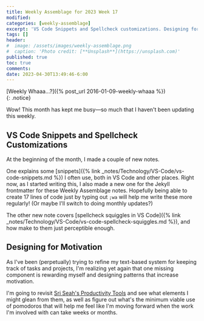 ```yaml
---
title: Weekly Assemblage for 2023 Week 17
modified:
categories: [weekly-assemblage]
excerpt: 'VS Code Snippets and Spellcheck customizations. Designing for motivation.'
tags: []
header:
#  image: /assets/images/weekly-assemblage.png
#  caption: 'Photo credit: [**Unsplash**](https://unsplash.com)'
published: true
toc: true
comments:
date: 2023-04-30T13:49:46-6:00
---
```

  
[Weekly Whaaa…?]({% post_url 2016-01-09-weekly-whaaa %})  
{: .notice}  

Wow! This month has kept me busy—so much that I haven't been updating this weekly.  

## VS Code Snippets and Spellcheck Customizations  

At the beginning of the month, I made a couple of new notes.  

One explains some [snippets]({% link _notes/Technology/VS-Code/vs-code-snippets.md %}) I often use, both in VS Code and other places. Right now, as I started writing this, I also made a new one for the Jekyll frontmatter for these Weekly Assemblage notes. Hopefully being able to create 17 lines of code just by typing out `;wa` will help me write these more regularly! (Or maybe I'll switch to doing monthly updates?)  

The other new note covers [spellcheck squiggles in VS Code]({% link _notes/Technology/VS-Code/vs-code-spellcheck-squiggles.md %}), and how make to them just perceptible enough.  

## Designing for Motivation  

As I've been (perpetually) trying to refine my text-based system for keeping track of tasks and projects, I'm realizing yet again that one missing component is rewarding myself and designing patterns that increase motivation.  

I'm going to revisit [Sri Seah's Productivity Tools](https://davidseah.com/productivity-tools/) and see what elements I might glean from them, as well as figure out what's the minimum viable use of pomodoros that will help me feel like I'm moving forward when the work I'm involved with can take weeks or months.  